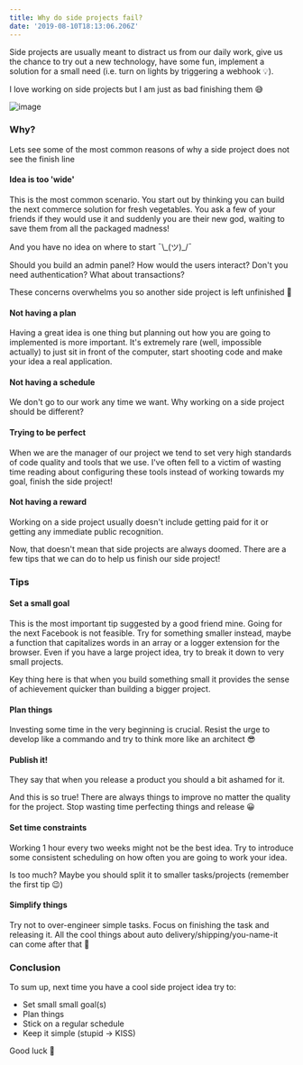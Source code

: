 ```yaml
---
title: Why do side projects fail?
date: '2019-08-10T18:13:06.206Z'
---
```


Side projects are usually meant to distract us from our daily work, give us the chance to try out a new technology, have some fun, implement a solution for a small need (i.e. turn on lights by triggering a webhook 💡).

I love working on side projects but I am just as bad finishing them 😅

![image](https://i.imgur.com/MfbGAIF.png)

### Why?

Lets see some of the most common reasons of why a side project does not see the finish line

#### Idea is too 'wide'

This is the most common scenario. You start out by thinking you can build the next commerce solution for fresh vegetables. You ask a few of your friends if they would use it and suddenly you are their new god, waiting to save them from all the packaged madness!

And you have no idea on where to start ¯\\\_(ツ)\_/¯‍

Should you build an admin panel?
How would the users interact?
Don't you need authentication?
What about transactions?

These concerns overwhelms you so another side project is left unfinished 😬

#### Not having a plan

Having a great idea is one thing but planning out how you are going to implemented is more important. It's extremely rare (well, impossible actually) to just sit in front of the computer, start shooting code and make your idea a real application.

#### Not having a schedule

We don't go to our work any time we want. Why working on a side project should be different?

#### Trying to be perfect

When we are the manager of our project we tend to set very high standards of code quality and tools that we use. I've often fell to a victim of wasting time reading about configuring these tools instead of working towards my goal, finish the side project!

#### Not having a reward

Working on a side project usually doesn't include getting paid for it or getting any immediate public recognition.

Now, that doesn't mean that side projects are always doomed. There are a few tips that we can do to help us finish our side project!

### Tips

#### Set a small goal

This is the most important tip suggested by a good friend mine. Going for the next Facebook is not feasible. Try for something smaller instead, maybe a function that capitalizes words in an array or a logger extension for the browser. Even if you have a large project idea, try to break it down to very small projects.

Key thing here is that when you build something small it provides the sense of achievement quicker than building a bigger project.

#### Plan things

Investing some time in the very beginning is crucial. Resist the urge to develop like a commando and try to think more like an architect 😎

#### Publish it!

They say that when you release a product you should a bit ashamed for it.

And this is so true! There are always things to improve no matter the quality for the project. Stop wasting time perfecting things and release 😀

#### Set time constraints

Working 1 hour every two weeks might not be the best idea. Try to introduce some consistent scheduling on how often you are going to work your idea.

Is too much? Maybe you should split it to smaller tasks/projects (remember the first tip 😉)

#### Simplify things

Try not to over-engineer simple tasks. Focus on finishing the task and releasing it. All the cool things about auto delivery/shipping/you-name-it can come after that 😬

### Conclusion

To sum up, next time you have a cool side project idea try to:

- Set small small goal(s)
- Plan things
- Stick on a regular schedule
- Keep it simple (stupid -> KISS)

Good luck 🥳
